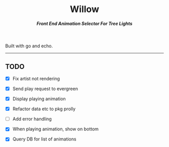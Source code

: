 <div align="center">

# Willow

##### Front End Animation Selector For Tree Lights
</div>

<br>

Built with go and echo.

<hr>

## TODO
- [x] Fix artist not rendering
- [x] Send play request to evergreen
- [x] Display playing animation
- [x] Refactor data etc to pkg prolly

- [ ] Add error handling
- [x] When playing animation, show on bottom

- [x] Query DB for list of animations
